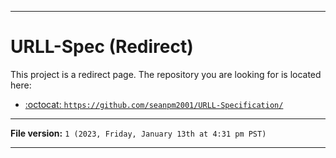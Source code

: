 
***

# URLL-Spec (Redirect)

This project is a redirect page. The repository you are looking for is located here:

- [:octocat: `https://github.com/seanpm2001/URLL-Specification/`](https://github.com/seanpm2001/URLL-Specification/)

***

**File version:** `1 (2023, Friday, January 13th at 4:31 pm PST)`

***

